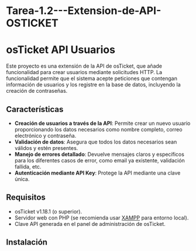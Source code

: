# Tarea-1.2---Extension-de-API-OSTICKET

# osTicket API Usuarios

Este proyecto es una extensión de la API de osTicket, que añade funcionalidad para crear usuarios mediante solicitudes HTTP. La funcionalidad permite que el sistema acepte peticiones que contengan información de usuarios y los registre en la base de datos, incluyendo la creación de contraseñas.

## Características

- **Creación de usuarios a través de la API**: Permite crear un nuevo usuario proporcionando los datos necesarios como nombre completo, correo electrónico y contraseña.
- **Validación de datos**: Asegura que todos los datos necesarios sean válidos y estén presentes.
- **Manejo de errores detallado**: Devuelve mensajes claros y específicos para los diferentes casos de error, como email ya existente, validación fallida, etc.
- **Autenticación mediante API Key**: Protege la API mediante una clave única.

## Requisitos

- osTicket v1.18.1 (o superior).
- Servidor web con PHP (se recomienda usar [XAMPP](https://www.apachefriends.org/index.html) para entorno local).
- Clave API generada en el panel de administración de osTicket.

## Instalación

